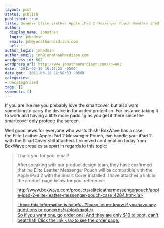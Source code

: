 ```yaml
---
layout: post
status: publish
published: true
title: BoxWave Elite Leather Apple iPad 2 Messenger Pouch Handles iPad 2 With SmartCover
author:
  display_name: Jonathan
  login: jmhadmin
  email: jmh@jonathanhardison.com
  url: ''
author_login: jmhadmin
author_email: jmh@jonathanhardison.com
wordpress_id: 602
wordpress_url: http://www.jonathanhardison.com/?p=602
date: '2011-03-18 16:58:53 -0500'
date_gmt: '2011-03-18 22:58:53 -0500'
categories:
- Uncategorized
tags: []
comments: []
---
```

<p>If you are like me you probably love the smartcover, but also want something to carry the device in for added protection. For instance taking it to work and having a little more padding as you get it there since the smartcover only protects the screen.</p>
<p>Well good news for everyone who wants this!!! BoxWave has a case, the&nbsp;Elite Leather Apple iPad 2 Messenger Pouch, can handle your iPad 2 with the SmartCover still attached. I received confirmation today from BoxWave presales support in regards to this topic:</p>
<blockquote><p>Thank you for your email!</p>
<p>After speaking with our product design team, they have confirmed that the Elite Leather Messenger Pouch will be compatible with the Apple iPad 2 with the Smart Cover installed. I have attached a link to the product page below for your reference:</p>
<p><a href="http:&#47;&#47;www.boxwave.com&#47;products&#47;eliteleathermessengerpouch&#47;apple-ipad-2-elite-leather-messenger-pouch-case_4284.htm" target="_blank">http:&#47;&#47;www.boxwave.com&#47;products&#47;eliteleathermessengerpouch&#47;apple-ipad-2-elite-leather-messenger-pouch-case_4284.htm<&#47;a></p>
<p>I hope this information is helpful. Please let me know if you have any questions or concerns!<&#47;blockquote><br />
So if you want one, go order one! And they are only $10 to boot, can't beat that! Click the <a href="http:&#47;&#47;www.boxwave.com&#47;products&#47;eliteleathermessengerpouch&#47;apple-ipad-2-elite-leather-messenger-pouch-case_4284.htm" target="_blank">link <&#47;a>to see the order page.</p>
